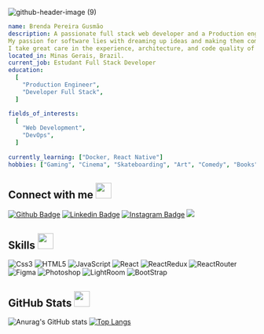 
![github-header-image (9)](https://user-images.githubusercontent.com/106771748/200470097-f6e0884a-c377-4d89-baa8-6c852df98d2b.png)

```yaml
name: Brenda Pereira Gusmão
description: A passionate full stack web developer and a Production engineer from Brazil. 
My passion for software lies with dreaming up ideas and making them come true with elegant interfaces.
I take great care in the experience, architecture, and code quality of the things I build.
located_in: Minas Gerais, Brazil.
current_job: Estudant Full Stack Developer
education:
  [
    "Production Engineer",
    "Developer Full Stack",
  ]

fields_of_interests:
  [
    "Web Development",
    "DevOps",
  ]
  
currently_learning: ["Docker, React Native"]
hobbies: ["Gaming", "Cinema", "Skateboarding", "Art", "Comedy", "Books"]
```
<h2> Connect with me <img src = "https://raw.githubusercontent.com/ShahriarShafin/ShahriarShafin/main/Assets/handshake.gif" width = 32px> </h2>

[![Github Badge](https://img.shields.io/badge/GitHub-100000?style=for-the-badge&logo=github&logoColor=white)](https://github.com/brendagusmao)
[![Linkedin Badge](https://img.shields.io/badge/LinkedIn-0077B5?style=for-the-badge&logo=linkedin&logoColor=white)](https://www.linkedin.com/in/brendapgusmao/)
[![Instagram Badge](https://img.shields.io/badge/Instagram-E4405F?style=for-the-badge&logo=instagram&logoColor=white)](https://img.shields.io/badge/Instagram-E4405F?style=for-the-badge&logo=instagram&logoColor=white)
![](https://komarev.com/ghpvc/?username=your-github-brendagusmao&color=ff69b4&style=for-the-badge)

<h2> Skills <img src = "https://media2.giphy.com/media/QssGEmpkyEOhBCb7e1/giphy.gif?cid=ecf05e47a0n3gi1bfqntqmob8g9aid1oyj2wr3ds3mg700bl&rid=giphy.gif" width = 32px> </h2>

![Css3](https://img.shields.io/badge/CSS3-1572B6?style=for-the-badge&logo=css3&logoColor=white)
![HTML5](https://img.shields.io/badge/HTML5-E34F26?style=for-the-badge&logo=html5&logoColor=white)
![JavaScript](https://img.shields.io/badge/JavaScript-323330?style=for-the-badge&logo=javascript&logoColor=F7DF1E)
![React](https://img.shields.io/badge/React_Native-20232A?style=for-the-badge&logo=react&logoColor=61DAFB)
![ReactRedux](https://img.shields.io/badge/Redux-593D88?style=for-the-badge&logo=redux&logoColor=white)
![ReactRouter](https://img.shields.io/badge/React_Router-CA4245?style=for-the-badge&logo=react-router&logoColor=white)
![Figma](https://img.shields.io/badge/Figma-F24E1E?style=for-the-badge&logo=figma&logoColor=white)
![Photoshop](https://img.shields.io/badge/Adobe%20Photoshop-31A8FF?style=for-the-badge&logo=Adobe%20Photoshop&logoColor=black)
![LightRoom](https://img.shields.io/badge/Adobe%20Lightroom-31A8FF?style=for-the-badge&logo=Adobe%20Lightroom&logoColor=white)
![BootStrap](https://img.shields.io/badge/Bootstrap-563D7C?style=for-the-badge&logo=bootstrap&logoColor=white)

<h2> GitHub Stats <img src = "https://i.pinimg.com/originals/65/c4/f4/65c4f452571be1261e9c623f7da488ac.gif" width = 32px> </h2>

![Anurag's GitHub stats](https://github-readme-stats.vercel.app/api?username=brendagusmao&show_icons=true&theme=dracula)
[![Top Langs](https://github-readme-stats.vercel.app/api/top-langs/?username=brendagusmao&langs_count=8)](https://github.com/brendagusmao/github-readme-stats)

  

